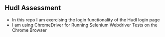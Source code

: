 ## Hudl Assessment
- In this repo I am exercising the login functionality of the Hudl login page
- I am using ChromeDriver for Running Selenium Webdriver Tests on the Chrome Browser
